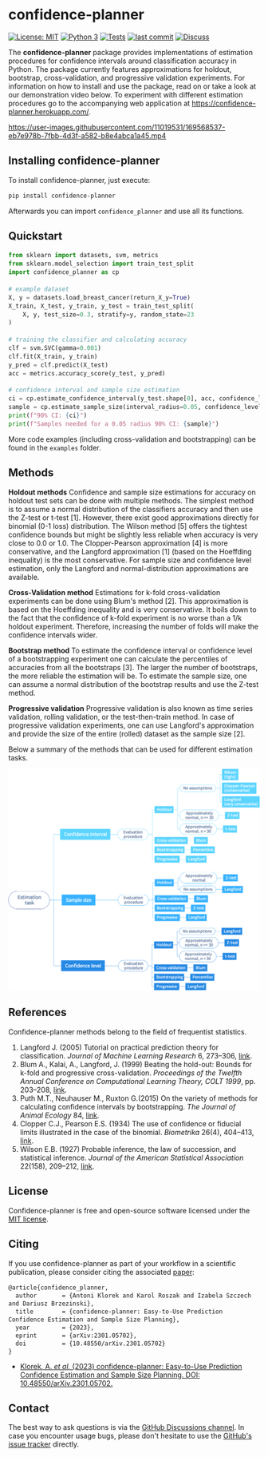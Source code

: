 # confidence-planner

[![License: MIT](https://img.shields.io/badge/License-MIT-yellow.svg)](https://opensource.org/licenses/MIT)
[![Python 3](https://img.shields.io/badge/python-3-blue.svg)](https://www.python.org/downloads/)
[![Tests](https://github.com/dabrze/confidence-planner/actions/workflows/Tests.yml/badge.svg?branch=main)](https://github.com/dabrze/confidence-planner/actions/workflows/Tests.yml)
[![last commit](https://img.shields.io/github/last-commit/dabrze/confidence-planner)](https://github.com/dabrze/confidence-planner/commits/)
[![Discuss](https://img.shields.io/github/discussions/dabrze/confidence-planner)](https://github.com/dabrze/confidence-planner/discussions)

The **confidence-planner** package provides implementations of estimation procedures for confidence intervals 
around classification accuracy in Python. The package currently features approximations for holdout, bootstrap,
cross-validation, and progressive validation experiments. For information on how to install and use the package, 
read on or take a look at our demonstration video below. To experiment with different estimation procedures go to the 
accompanying web application at https://confidence-planner.herokuapp.com/. 


https://user-images.githubusercontent.com/11019531/169568537-eb7e978b-7fbb-4d3f-a582-b8e4abca1a45.mp4


## Installing confidence-planner

To install confidence-planner, just execute:

```bash
pip install confidence-planner
```

Afterwards you can import `confidence_planner` and use all its functions.

## Quickstart

```python
from sklearn import datasets, svm, metrics
from sklearn.model_selection import train_test_split
import confidence_planner as cp

# example dataset
X, y = datasets.load_breast_cancer(return_X_y=True)
X_train, X_test, y_train, y_test = train_test_split(
    X, y, test_size=0.3, stratify=y, random_state=23
)

# training the classifier and calculating accuracy
clf = svm.SVC(gamma=0.001)
clf.fit(X_train, y_train)
y_pred = clf.predict(X_test)
acc = metrics.accuracy_score(y_test, y_pred)

# confidence interval and sample size estimation
ci = cp.estimate_confidence_interval(y_test.shape[0], acc, confidence_level=0.90)
sample = cp.estimate_sample_size(interval_radius=0.05, confidence_level=0.90)
print(f"90% CI: {ci}")
print(f"Samples needed for a 0.05 radius 90% CI: {sample}")
```

More code examples (including cross-validation and bootstrapping) can be found in the `examples` folder.

## Methods

**Holdout methods** Confidence and sample size estimations for accuracy on holdout test sets can be done with multiple methods.
The simplest method is to assume a normal distribution of the classifiers accuracy and then use the Z-test or t-test \[1\]. However,
there exist good approximations directly for binomial (0-1 loss) distribution. The Wilson method \[5\] offers the tightest confidence bounds
but might be slightly less reliable when accuracy is very close to 0.0 or 1.0. The Clopper-Pearson approximation \[4\] is more conservative, and the
Langford approximation \[1\] (based on the Hoeffding inequality) is the most conservative. For sample size and confidence level 
estimation, only the Langford and normal-distribution approximations are available.

**Cross-Validation method** Estimations for k-fold cross-validation experiments can be done using Blum's method \[2\]. This
 approximation is based on the Hoeffding inequality and is very conservative. It boils down to the fact that the confidence
 of k-fold experiment is no worse than a 1/k holdout experiment. Therefore, increasing the number of folds will make the
 confidence intervals wider.
 
**Bootstrap method** To estimate the confidence interval or confidence level of a bootstrapping experiment one can calculate
the percentiles of accuracies from all the bootstraps \[3\]. The larger the number of bootstraps, the more reliable the estimation will be. 
To estimate the sample size, one can assume a normal distribution of the bootstrap results and use the Z-test method.

**Progressive validation** Progressive validation is also known as time series validation, rolling validation, or the 
test-then-train method. In case of progressive validation experiments, one can use Langford's approximation and 
provide the size of the entire (rolled) dataset as the sample size \[2\].

Below a summary of the methods that can be used for different estimation tasks.

![Map of estimation methods](examples/img/map.svg)

## References

Confidence-planner methods belong to the field of frequentist statistics.

1. Langford J. (2005) Tutorial on practical prediction theory for classification. *Journal of Machine Learning Research* 6, 273–306, [link](https://www.jmlr.org/papers/volume6/langford05a/langford05a.pdf).
2. Blum A., Kalai, A., Langford, J. (1999) Beating the hold-out: Bounds for k-fold and progressive cross-validation. *Proceedings of the Twelfth Annual Conference on Computational Learning Theory, COLT 1999*, pp. 203–208, [link](https://www.ri.cmu.edu/pub_files/pub1/blum_a_1999_1/blum_a_1999_1.pdf).
3. Puth M.T., Neuhauser M., Ruxton G.(2015) On the variety of methods for calculating confidence intervals by bootstrapping. *The Journal of Animal Ecology* 84, [link](https://doi.org/10.1111/1365-2656.12382).
4. Clopper C.J., Pearson E.S. (1934) The use of confidence or fiducial limits illustrated in the case of the binomial. *Biometrika* 26(4), 404–413, [link](http://www.jstor.org/stable/2331986).
5. Wilson E.B. (1927) Probable inference, the law of succession, and statistical inference. *Journal of the American Statistical Association* 22(158), 209–212, [link](http://www.jstor.org/stable/2276774).

## License 

Confidence-planner is free and open-source software licensed under the [MIT license](https://opensource.org/licenses/MIT).

## Citing

If you use confidence-planner as part of your workflow in a scientific publication, please consider citing the associated [paper](https://arxiv.org/abs/2301.05702):

```
@article{confidence_planner,
  author       = {Antoni Klorek and Karol Roszak and Izabela Szczech and Dariusz Brzezinski},
  title        = {confidence-planner: Easy-to-Use Prediction Confidence Estimation and Sample Size Planning},
  year         = {2023},
  eprint       = {arXiv:2301.05702},
  doi          = {10.48550/arXiv.2301.05702}
}
```

- [Klorek, A. *et al.* (2023) confidence-planner: Easy-to-Use Prediction Confidence Estimation and Sample Size Planning. DOI: 10.48550/arXiv.2301.05702.](https://arxiv.org/abs/2301.05702)

## Contact

The best way to ask questions is via the [GitHub Discussions channel](https://github.com/dabrze/confidence-planner/discussions). 
In case you encounter usage bugs, please don't hesitate to use the [GitHub's issue tracker](https://github.com/dabrze/confidence-planner/issues) directly. 
